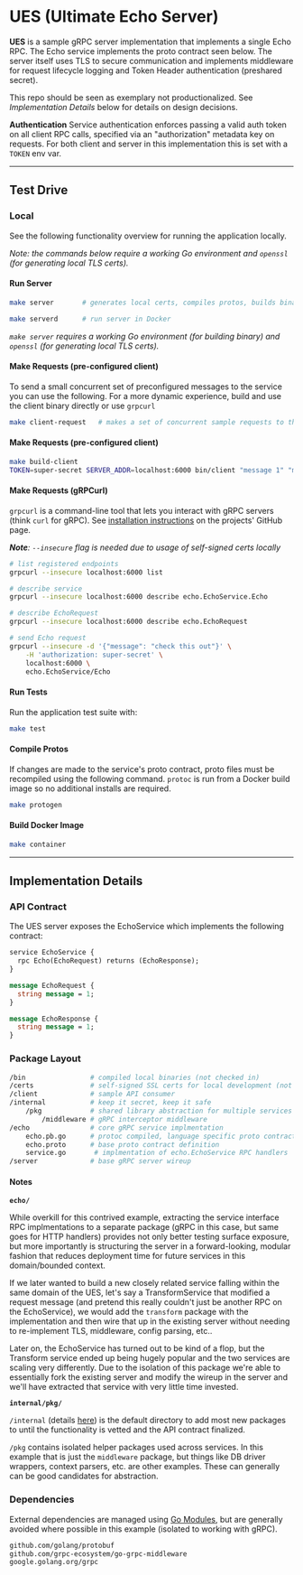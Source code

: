 # UES (Ultimate Echo Server)

**UES** is a sample gRPC server implementation that implements a single Echo RPC. The Echo service implements the proto contract seen below. The server itself uses TLS to secure communication and implements middleware for request lifecycle logging and Token Header authentication (preshared secret).

This repo should be seen as exemplary not productionalized. See _Implementation Details_ below for details on design decisions.

**Authentication**
Service authentication enforces passing a valid auth token on all client RPC calls, specified via an "authorization" metadata key on requests. For both client and server in this implementation this is set with a `TOKEN` env var.

---

## Test Drive

### Local

See the following functionality overview for running the application locally.

_Note: the commands below require a working Go environment and `openssl` (for generating local TLS certs)._

#### Run Server

```bash
make server       # generates local certs, compiles protos, builds binary, runs server

make serverd      # run server in Docker
```

_`make server` requires a working Go environment (for building binary) and `openssl` (for generating local TLS certs)._

#### Make Requests (pre-configured client)

To send a small concurrent set of preconfigured messages to the service you can use the following. For a more dynamic experience, build and use the client binary directly or use `grpcurl`

```bash
make client-request   # makes a set of concurrent sample requests to the local server
```

#### Make Requests (pre-configured client)

```bash
make build-client
TOKEN=super-secret SERVER_ADDR=localhost:6000 bin/client "message 1" "message 2"
```

#### Make Requests (gRPCurl)

`grpcurl` is a command-line tool that lets you interact with gRPC servers (think `curl` for gRPC). See [installation instructions](https://github.com/fullstorydev/grpcurl#installation) on the projects' GitHub page.

_**Note**: `--insecure` flag is needed due to usage of self-signed certs locally_

```bash
# list registered endpoints
grpcurl --insecure localhost:6000 list

# describe service
grpcurl --insecure localhost:6000 describe echo.EchoService.Echo

# describe EchoRequest
grpcurl --insecure localhost:6000 describe echo.EchoRequest

# send Echo request
grpcurl --insecure -d '{"message": "check this out"}' \
    -H 'authorization: super-secret' \
    localhost:6000 \
    echo.EchoService/Echo
```

#### Run Tests

Run the application test suite with:

```bash
make test
```

#### Compile Protos

If changes are made to the service's proto contract, proto files must be recompiled using the following command. `protoc` is run from a Docker build image so no additional installs are required.

```bash
make protogen
```

#### Build Docker Image

```bash
make container
```

---

## Implementation Details

### API Contract

The UES server exposes the EchoService which implements the following contract:

```proto
service EchoService {
  rpc Echo(EchoRequest) returns (EchoResponse);
}

message EchoRequest {
  string message = 1;
}

message EchoResponse {
  string message = 1;
}
```

### Package Layout

```sh
/bin                # compiled local binaries (not checked in)
/certs              # self-signed SSL certs for local development (not checked in)
/client             # sample API consumer
/internal           # keep it secret, keep it safe
    /pkg            # shared library abstraction for multiple services
        /middleware # gRPC interceptor middleware
/echo               # core gRPC service implmentation
    echo.pb.go      # protoc compiled, language specific proto contracts
    echo.proto      # base proto contract definition
    service.go       # implmentation of echo.EchoService RPC handlers
/server             # base gRPC server wireup
```

#### Notes

**`echo/`**

While overkill for this contrived example, extracting the service interface RPC implmentations to a separate package (gRPC in this case, but same goes for HTTP handlers) provides not only better testing surface exposure, but more importantly is structuring the server in a forward-looking, modular fashion that reduces deployment time for future services in this domain/bounded context.

If we later wanted to build a new closely related service falling within the same domain of the UES, let's say a TransformService that modified a request message (and pretend this really couldn't just be another RPC on the EchoService), we would add the `transform` package with the implementation and then wire that up in the existing server without needing to re-implement TLS, middleware, config parsing, etc..

Later on, the EchoService has turned out to be kind of a flop, but the Transform service ended up being hugely popular and the two services are scaling very differently. Due to the isolation of this package we're able to essentially fork the existing server and modify the wireup in the server and we'll have extracted that service with very little time invested.

**`internal/pkg/`**

`/internal` (details [here](https://docs.google.com/document/d/1e8kOo3r51b2BWtTs_1uADIA5djfXhPT36s6eHVRIvaU/edit)) is the default directory to add most new packages to until the functionality is vetted and the API contract finalized.

`/pkg` contains isolated helper packages used across services. In this example that is just the `middleware` package, but things like DB driver wrappers, context parsers, etc. are other examples. These can generally can be good candidates for abstraction.


### Dependencies

External dependencies are managed using [Go Modules](https://github.com/golang/go/wiki/Modules), but are generally avoided where possible in this example (isolated to working with gRPC).

```txt
github.com/golang/protobuf
github.com/grpc-ecosystem/go-grpc-middleware
google.golang.org/grpc
```
